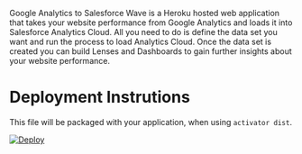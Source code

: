 Google Analytics to Salesforce Wave is a Heroku hosted web application that takes your website performance from Google Analytics and loads it into Salesforce Analytics Cloud. All you need to do is define the data set you want and run the process to load Analytics Cloud.  Once the data set is created you can build Lenses and Dashboards to gain further insights about your website performance.    



Deployment Instrutions
=================================

This file will be packaged with your application, when using `activator dist`.

[![Deploy](https://www.herokucdn.com/deploy/button.png)](https://heroku.com/deploy)
